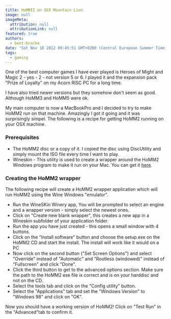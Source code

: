 ```yaml
---
title: HoMMII on OSX Mountain Lion
image: null
imageMeta:
  attribution: null
  attributionLink: null
featured: true
authors:
  - bent-bracke
date: 'Sat Nov 10 2012 09:45:51 GMT+0200 (Central European Summer Time)'
tags:
  - gaming
---
```


One of the best computer games I have ever played is Heroes of Might and Magic 2 - yes - 2 - not version 5 or 6.
I played it and the expansion pack "Prize of Loyalty" on my Acorn RISC PC for a long time.
<!--more-->
I have also tried newer versions but they somehow don't seem as good. Although HoMM3 and HoMM5 were ok.

My main computer is now a MacBookPro and I decided to try to make HoMM2 run on that machine. Amazingly I got it going and it was surprisingly simpel. The following is a recipe for getting HoMM2 running on your OSX machine.

### Prerequisites

- The HoMM2 disc or a copy of it.
I copied the disc using DiscUtility and simply mount the ISO file every time I want to play.
- Wineskin - This utility is used to create a wrapper around the HoMM2 Windows program to make it run on your Mac. You can get it [here](http://wineskin.urgesoftware.com/tiki-index.php?page=Downloads).

### Creating the HoMM2 wrapper

The following recipe will create a HoMM2 wrapper application which will run HoMM2 using the Wine Windows "emulator".

- Run the WineSKin Winery app, You will be prompted to select an engine and a wrapper version - simply select the newest ones.
- Click on "Create new blank wrapper", this creates a new app in a Wineskin subfolder of your application folder.
- Run the app you have just created - this opens a small window with 4 buttons.
- Click on the "Install software" button and choose the setup.exe on the HoMM2 CD and start the install. The install will work like it would on a PC
- Now click on the second button ("Set Screen Options") and select "Override" instead of "Automatic" and "Rootless (windowed)" instead of "Fullscreen" and click "Done".
- Click the third button to get to the advanced options section. Make sure the path to the HoMM2 exe file is correct and is on your harddisc and not on the CD.
- Select the tools tab and click on the "Config utility" button.
- Select the "Applications" tab and set the "Windows Version" to "Windows 98" and click on "OK".

Now you should have a working version of HoMM2! Click on "Test Run" in the "Advanced"tab to confirm it.

